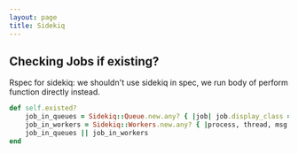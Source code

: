```yaml
---
layout: page
title: Sidekiq
---
```


## Checking Jobs if existing?

Rspec for sidekiq: we shouldn't use sidekiq in spec, we run body of perform function directly instead.
```ruby
def self.existed?
    job_in_queues = Sidekiq::Queue.new.any? { |job| job.display_class == EvaluationsJob::SynchronizeEvaluationsJob.name }
    job_in_workers = Sidekiq::Workers.new.any? { |process, thread, msg| Sidekiq::Job.new(msg['payload']).display_class == EvaluationsJob::SynchronizeEvaluationsJob.name }
    job_in_queues || job_in_workers
end
```